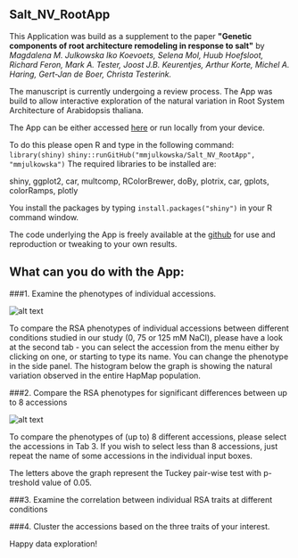 ## Salt_NV_RootApp

This Application was build as a supplement to the paper __"Genetic components of root architecture remodeling in response to salt"__
by _Magdalena M. Julkowska Iko Koevoets, Selena Mol, Huub Hoefsloot, Richard Feron, Mark A. Tester, Joost J.B. Keurentjes, Arthur Korte, Michel A. Haring, Gert-Jan de Boer, Christa Testerink._

The manuscript is currently undergoing a review process. The App was build to allow interactive exploration of the natural variation in Root System Architecture of Arabidopsis thaliana.

The App can be either accessed [here](http://genseq-h0.science.uva.nl/shiny/Salt_NV_Root/) or run locally from your device.

To do this please open R and type in the following command:
`library(shiny)`
`shiny::runGitHub("mmjulkowska/Salt_NV_RootApp", "mmjulkowska")`
The required libraries to be installed are:

shiny, ggplot2, car, multcomp, RColorBrewer, doBy, plotrix, car, gplots, colorRamps, plotly

You install the packages by typing 
`install.packages("shiny")`
in your R command window.

The code underlying the App is freely available at the [github](https://github.com/mmjulkowska/Salt_NV_RootApp) for use and reproduction or tweaking to your own results.

## What can you do with the App:

###1. Examine the phenotypes of individual accessions. 

![alt text](https://user-images.githubusercontent.com/14832460/29319232-ef6c5a8a-81db-11e7-9334-fc2b04c43aba.png)

To compare the RSA phenotypes of individual accessions between different conditions studied in our study (0, 75 or 125 mM NaCl), please have a look at the second tab - you can select the accession from the menu either by clicking on one, or starting to type its name.
You can change the phenotype in the side panel. The histogram below the graph is showing the natural variation observed in the entire HapMap population.

###2. Compare the RSA phenotypes for significant differences between up to 8 accessions

![alt text](https://github.com/mmjulkowska/Salt_NV_RootApp//raw/master/src/common/images/RSA_Tab3.pdf, "RSA_Tab3.pdf")

To compare the phenotypes of (up to) 8 different accessions, please select the accessions in Tab 3. If you wish to select less than 8 accessions, just repeat the name of some accessions in the individual input boxes.

The letters above the graph represent the Tuckey pair-wise test with p-treshold value of 0.05.

###3. Examine the correlation between individual RSA traits at different conditions

###4. Cluster the accessions based on the three traits of your interest. 


Happy data exploration!
